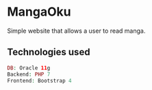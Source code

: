 # MangaOku

Simple website that allows a user to read manga.

## Technologies used
```php
DB: Oracle 11g
Backend: PHP 7
Frontend: Bootstrap 4
```